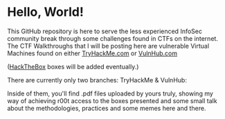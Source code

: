 # Hello, World!

This GitHub repository is here to serve the less experienced InfoSec community break through some challenges found in CTFs on the internet. The CTF Walkthroughs that I will be posting here are vulnerable Virtual Machines found on either [TryHackMe.com](https://tryhackme.com) or [VulnHub.com](https://vulnhub.com) 

([HackTheBox](https://hackthebox.eu) boxes will be added eventually.)

There are currently only two branches: TryHackMe & VulnHub:

Inside of them, you'll find .pdf files uploaded by yours truly, showing my way of achieving r00t access to the boxes presented and some small talk about the methodologies, practices and some memes here and there.
